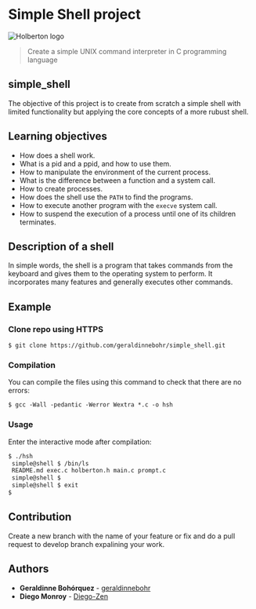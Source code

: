 # Simple Shell project
![Holberton logo](https://www.holbertonschool.com/holberton-logo.png)
> Create a simple UNIX command interpreter in C programming language

## simple_shell
The objective of this project is to create from scratch a simple shell with limited functionality but applying the core concepts of a more rubust shell.

## Learning objectives
* How does a shell work.
* What is a pid and a ppid, and how to use them.
* How to manipulate the environment of the current process.
* What is the difference between a function and a system call.
* How to create processes.
* How does the shell use the ```PATH``` to find the programs.
* How to execute another program with the ```execve``` system call.
* How to suspend the execution of a process until one of its children terminates.

## Description of a shell
In simple words, the shell is a program that takes commands from the keyboard and gives them to the operating system to perform. It incorporates many features and generally executes other commands.

## Example
### Clone repo using HTTPS
``` $ git clone https://github.com/geraldinnebohr/simple_shell.git ```

### Compilation
You can compile the files using this command to check that there are no errors:
```
$ gcc -Wall -pedantic -Werror Wextra *.c -o hsh
```

### Usage
Enter the interactive mode after compilation:
```bash
$ ./hsh
 simple@shell $ /bin/ls
 README.md exec.c holberton.h main.c prompt.c
 simple@shell $
 simple@shell $ exit
$
```

## Contribution
Create a new branch with the name of your feature or fix and do a pull request to develop branch expalining your work.

## Authors
* **Geraldinne Bohórquez** - [geraldinnebohr](https://github.com/geraldinnebohr)
* **Diego Monroy** - [Diego-Zen](https://github.com/Diego-Zen)